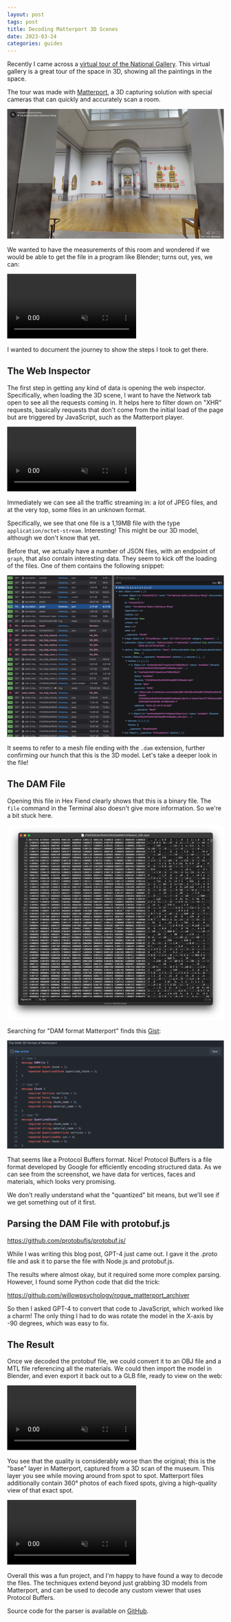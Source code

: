```yaml
---
layout: post
tags: post
title: Decoding Matterport 3D Scenes
date: 2023-03-24
categories: guides
---
```

Recently I came across a [virtual tour of the National Gallery](https://www.nationalgallery.org.uk/visiting/virtual-tours/sainsbury-wing-vr-tour). This virtual gallery is a great tour of the space in 3D, showing all the paintings in the space.

The tour was made with [Matterport](https://matterport.com/), a 3D capturing solution with special cameras that can quickly and accurately scan a room.

![Screenshot of Matterport](/static/posts/2023-03-24-matterport-protocol/matterport-screenshot.jpg)

We wanted to have the measurements of this room and wondered if we would be able to get the file in a program like Blender; turns out, yes, we can:

<video src="https://codespacehelp.s3.amazonaws.com/site/matterport-protocol/museum-blender.mp4" controls muted autoplay loop></video>

I wanted to document the journey to show the steps I took to get there.

## The Web Inspector

The first step in getting any kind of data is opening the web inspector. Specifically, when loading the 3D scene, I want to have the Network tab open to see all the requests coming in. It helps here to filter down on "XHR" requests, basically requests that don't come from the initial load of the page but are triggered by JavaScript, such as the Matterport player.


<video src="https://codespacehelp.s3.amazonaws.com/site/matterport-protocol/matterport-requests.mp4" muted autoplay loop></video>


Immediately we can see all the traffic streaming in: a *lot* of JPEG files, and at the very top, some files in an unknown format. 

Specifically, we see that one file is a 1,19MB file with the type `application/octet-stream`. Interesting! This might be our 3D model, although we don't know that yet. 

Before that, we actually have a number of JSON files, with an endpoint of `graph`, that also contain interesting data. They seem to kick off the loading of the files. One of them contains the following snippet:

![Screenshot of Matterport](/static/posts/2023-03-24-matterport-protocol/network-view.jpg)

It seems to refer to a mesh file ending with the `.dam` extension, further confirming our hunch that this is the 3D model. Let's take a deeper look in the file!

## The DAM File

Opening this file in Hex Fiend clearly shows that this is a binary file. The `file` command in the Terminal also doesn't give more information. So we're a bit stuck here. 

![Screenshot of Matterport](/static/posts/2023-03-24-matterport-protocol/hex-fiend.png)


Searching for "DAM format Matterport" finds this [Gist](https://gist.github.com/foone/4bd3d9ca059d59e070d1e2aed7ddfe36):

![Screenshot of Matterport](/static/posts/2023-03-24-matterport-protocol/proto-file.png)


That seems like a Protocol Buffers format. Nice! Protocol Buffers is a file format developed by Google for efficiently encoding structured data. As we can see from the screenshot, we have data for vertices, faces and materials, which looks very promising.

We don't really understand what the "quantized" bit means, but we'll see if we get something out of it first.

## Parsing the DAM File with protobuf.js

https://github.com/protobufjs/protobuf.js/

While I was writing this blog post, GPT-4 just came out. I gave it the .proto file and ask it to parse the file with Node.js and protobuf.js.

The results where almost okay, but it required some more complex parsing. However, I found some Python code that did the trick:

https://github.com/willowpsychology/rogue_matterport_archiver

So then I asked GPT-4 to convert that code to JavaScript, which worked like a charm! The only thing I had to do was rotate the model in the X-axis by -90 degrees, which was easy to fix. 

## The Result

Once we decoded the protobuf file, we could convert it to an OBJ file and a MTL file referencing all the materials. We could then import the model in Blender, and even export it back out to a GLB file, ready to view on the web:

<video src="https://codespacehelp.s3.amazonaws.com/site/matterport-protocol/museum-glb-1.mp4" controls muted autoplay loop></video>

You see that the quality is considerably worse than the original; this is the "base" layer in Matterport, captured from a 3D scan of the museum. This layer you see while moving around from spot to spot. Matterport files additionally contain 360° photos of each fixed spots, giving a high-quality view of that exact spot.

<video src="https://codespacehelp.s3.amazonaws.com/site/matterport-protocol/museum-glb-2.mp4" controls muted autoplay loop></video>

Overall this was a fun project, and I'm happy to have found a way to decode the files. The techniques extend beyond just grabbing 3D models from Matterport, and can be used to decode any custom viewer that uses Protocol Buffers.

Source code for the parser is available on [GitHub](https://github.com/codespacehelp/matterport-decoder).